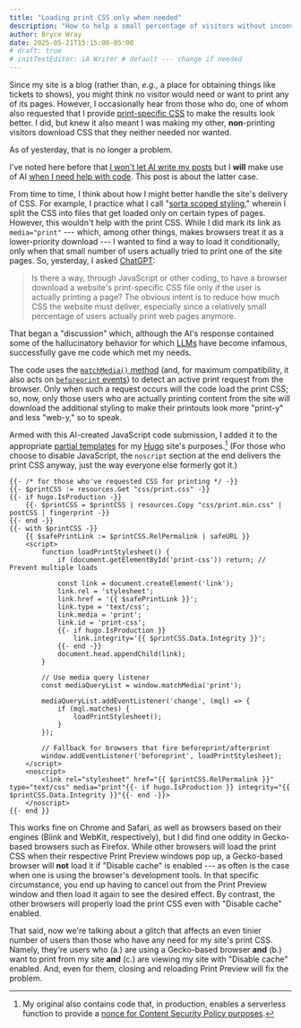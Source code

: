```yaml
---
title: "Loading print CSS only when needed"
description: "How to help a small percentage of visitors without inconveniencing the vast majority."
author: Bryce Wray
date: 2025-05-21T15:15:00-05:00
# draft: true
# initTextEditor: iA Writer # default --- change if needed
---
```


Since my site is a blog (rather than, *e.g.*, a place for obtaining things like tickets to shows), you might think no visitor would need or want to print any of its pages. However, I occasionally hear from those who do, one of whom also requested that I provide [print-specific CSS](https://developer.mozilla.org/en-US/docs/Web/CSS/CSS_media_queries/Printing) to make the results look better. I did, but knew it also meant I was making my other, **non**-printing visitors download CSS that they neither needed nor wanted.

As of yesterday, that is no longer a problem.

I've noted here before that [I won't let AI write my posts](/posts/2023/03/no-ai-here-thanks-very-much/) but I **will** make use of AI [when I need help with code](/posts/2023/10/big-rebundle/). This post is about the latter case.

<!--more-->

From time to time, I think about how I might better handle the site's delivery of CSS. For example, I practice what I call "[sorta scoped styling](/posts/2023/01/sorta-scoped-styling-hugo-take-two/)," wherein I split the CSS into files that get loaded only on certain types of pages. However, this wouldn't help with the print CSS. While I did mark its link as `media="print"` --- which, among other things, makes browsers treat it as a lower-priority download --- I wanted to find a way to load it conditionally, only when that small number of users actually tried to print one of the site pages. So, yesterday, I asked [ChatGPT](https://openai.com/chatgpt/overview/):

> Is there a way, through JavaScript or other coding, to have a browser download a website's print-specific CSS file only if the user is actually printing a page? The obvious intent is to reduce how much CSS the website must deliver, especially since a relatively small percentage of users actually print web pages anymore.

That began a "discussion" which, although the AI's response contained some of the hallucinatory behavior for which [LLMs](https://www.nvidia.com/en-us/glossary/large-language-models/) have become infamous, successfully gave me code which met my needs.

The code uses the [`matchMedia()` method](https://developer.mozilla.org/en-US/docs/Web/API/Window/matchMedia) (and, for maximum compatibility, it also acts on [`beforeprint` events](https://developer.mozilla.org/en-US/docs/Web/API/Window/beforeprint_event)) to detect an active print request from the browser. Only when such a request occurs will the code load the print CSS; so, now, only those users who are actually printing content from the site will download the additional styling to make their printouts look more "print-y" and less "web-y," so to speak.

Armed with this AI-created JavaScript code submission, I added it to the appropriate [partial templates](https://gohugo.io/templates/partial/) for my [Hugo](https://gohugo.io) site's purposes.[^CSP] (For those who choose to disable JavaScript, the `noscript` section at the end delivers the print CSS anyway, just the way everyone else formerly got it.)

[^CSP]: My original also contains code that, in production, enables a serverless function to provide a [nonce for Content Security Policy purposes](https://content-security-policy.com/nonce/).

```go-html-template
{{- /* for those who've requested CSS for printing */ -}}
{{- $printCSS := resources.Get "css/print.css" -}}
{{- if hugo.IsProduction -}}
	{{- $printCSS = $printCSS | resources.Copy "css/print.min.css" | postCSS | fingerprint -}}
{{- end -}}
{{- with $printCSS -}}
	{{ $safePrintLink := $printCSS.RelPermalink | safeURL }}
	<script>
		function loadPrintStylesheet() {
			if (document.getElementById('print-css')) return; // Prevent multiple loads

			const link = document.createElement('link');
			link.rel = 'stylesheet';
			link.href = '{{ $safePrintLink }}';
			link.type = 'text/css';
			link.media = 'print';
			link.id = 'print-css';
			{{- if hugo.IsProduction }}
				link.integrity='{{ $printCSS.Data.Integrity }}';
			{{- end -}}
			document.head.appendChild(link);
		}

		// Use media query listener
		const mediaQueryList = window.matchMedia('print');

		mediaQueryList.addEventListener('change', (mql) => {
			if (mql.matches) {
				loadPrintStylesheet();
			}
		});

		// Fallback for browsers that fire beforeprint/afterprint
		window.addEventListener('beforeprint', loadPrintStylesheet);
	</script>
	<noscript>
		<link rel="stylesheet" href="{{ $printCSS.RelPermalink }}" type="text/css" media="print"{{- if hugo.IsProduction }} integrity="{{ $printCSS.Data.Integrity }}"{{- end -}}>
	</noscript>
{{- end }}
```

This works fine on Chrome and Safari, as well as browsers based on their engines (Blink and WebKit, respectively), but I did find one oddity in Gecko-based browsers such as Firefox. While other browsers will load the print CSS when their respective Print Preview windows pop up, a Gecko-based browser will **not** load it if "Disable cache" is enabled --- as often is the case when one is using the browser's development tools. In that specific circumstance, you end up having to cancel out from the Print Preview window and then load it again to see the desired effect. By contrast, the other browsers will properly load the print CSS even with "Disable cache" enabled.

That said, now we're talking about a glitch that affects an even tinier number of users than those who have any need for my site's print CSS. Namely, they're users who (a.) are using a Gecko-based browser **and** (b.) want to print from my site **and** (c.) are viewing my site with "Disable cache" enabled. And, even for them, closing and reloading Print Preview will fix the problem.
